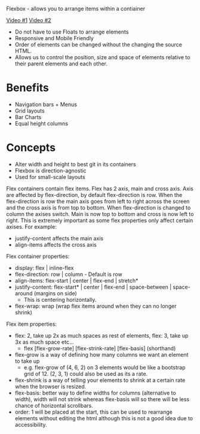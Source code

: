 
Flexbox - allows you to arrange items within a contiainer

[Video #1](https://www.youtube.com/watch?v=JJSoEo8JSnc)
[Video #2](https://www.youtube.com/watch?v=Y8zMYaD1bz0)

- Do not have to use Floats to arrange elements
- Responsive and Mobile Friendly
- Order of elements can be changed without the changing the source HTML.
- Allows us to control the position, size and space of elements relative to their parent elements and each other.

# Benefits
- Navigation bars + Menus
- Grid layouts
- Bar Charts
- Equal height columns

# Concepts
- Alter width and height to best git in its containers
- Flexbox is direction-agnostic
- Used for small-scale layouts

Flex containers contain flex items.
Flex has 2 axis, main and cross axis. Axis are affected by flex-direction, by default flex-direction is row. When the flex-direction is row the main axis goes from left to right across the screen and the cross axis is from top to bottom. When flex-direction is changed to column the axises switch. Main is now top to bottom and cross is now left to right. This is extremely important as some flex properties only affect certain axises. For example:
- justify-content affects the main axis
- align-items affects the cross axis

Flex container properties:
  - display: flex | inline-flex
  - flex-direction: row | column - Default is row
  - align-items: flex-start | center | flex-end | stretch*
  - justify-content: flex-start* | center | flex-end | space-between | space-around (margins on side)
     - This is centering horizontally.
  - flex-wrap: wrap (wrap flex items around when they can no longer shrink)
   

Flex item properties:
  - flex: 2, take up 2x as much spaces as rest of elements, flex: 3, take up 3x as much space etc...
    - flex [flex-grow-rate] [flex-strink-rate] [flex-basis] (shorthand)
  - flex-grow is a way of defining how many columns we want an element to take up
    - e.g. flex-grow of (4, 6, 2) on 3 elements would be like a bootstrap grid of 12. (2, 3, 1) could also be used as its a rate.
  - flex-shrink is a way of telling your elements to shrink at a certain rate when the browser is resized.
  - flex-basis: better way to define widths for columns (alternative to width), width will not strink whereas flex-basis will so there will be less chance of horizontal scrollbars.
  - order: 1 will be placed at the start, this can be used to rearrange elements without editing the html although this is not a good idea due to accessibility.  

  